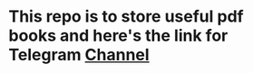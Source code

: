# This repo is to store useful pdf books and here's the link for Telegram [Channel](https://t.me/programming_library)